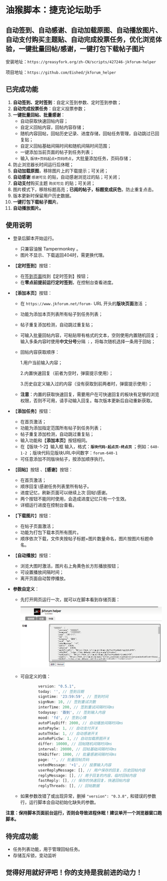 # 油猴脚本：捷克论坛助手

## 自动签到、自动感谢、自动加载原图、自动播放图片、自动支付购买主题贴、自动完成投票任务，优化浏览体验，一键批量回帖/感谢，一键打包下载帖子图片

安装地址：`https://greasyfork.org/zh-CN/scripts/427246-jkforum-helper`

项目地址：`https://github.com/Eished/jkforum_helper`

## 已完成功能

1. **自动签到、定时签到**：自定义签到参数、定时签到参数；
2. **自动完成投票任务**：自定义投票参数；
3. **一键批量回帖、批量感谢**：
   - 自动获取快速回帖内容；
   - 自定义回帖内容，回帖内容存储；
   - 随机内容回帖，回帖历史记录、进度存储，回帖任务管理，自动跳过已回复贴；
   - 自定义回帖基础间隔时间和随机间隔时间范围；
   - 一键添加当前页面的帖子到任务列表；
   - 输入 `版块+页码起点+页码终点`，大批量添加任务，页码存储；
4. 防止浏览器长时间运行后休眠；
5. **自动加载原图**，移除图片上的下载提示；可关闭；
6. **自动感谢** `感谢可见` 的贴，自动感谢浏览过的贴；可关闭；
7. **自动支付**购买主题 `购买可见` 的贴；可关闭；
8. 图片模式下，移除标题高亮；**已阅的帖子，标题变成灰色**，防止重复点击。
9. 版本更新时保留用户历史数据。
10. **一键打包下载帖子图片**。
11. **自动播放图片。**

## 使用说明

- 登录后脚本开始运行。
  
  - 只兼容油猴 Tampermonkey 。
  - 图片不显示、下载返回404时，需更换代理。
  
- 【**定时签到**】按钮：
  
  - 在[签到页面](https://www.jkforum.net/plugin/?id=dsu_paulsign:sign)找到【定时签到】按钮；
  - 在**零点前提前运行定时签到**，在控制台查看进度。
  
- 【**添加本页**】按钮：
  - 在 `https://www.jkforum.net/forum-` URL 开头的**版块页面**激活 ；

  - 功能为添加本页列表所有帖子到任务列表；

  - 帖子重复添加检测，自动跳过重复贴；

  - 可输入批量回帖内容，可粘贴带有格式的文本，空则使用内置随机回复；输入多条内容时使用**中文分号**分隔 `；`，将每次随机选择一条用于回帖；

  - 回帖内容获取顺序：

    1.用户当前输入内容；

    2.内置快速回复（前者为空时，弹窗提示使用）；

    3.历史自定义输入过的内容（没有获取到前两者时，弹窗提示使用）；

  - **注意**：内置的获取快速回复，需要用户在可快速回复的板块有足够的浏览权限，否则不可用，请手动输入回复。每次版本更新后自动重新获取。

- 【**添加任务**】按钮：
   - 在首页激活；
   - 功能为添加指定范围所有帖子到任务列表；
   - 帖子重复添加检测，自动跳过重复贴；
   - 输入功能和【**添加本页**】按钮相同。
   - 在【版块-1-2】输入框 输入，格式：**`版块代码-起点页-终点页`** ；例如：`640-1-2` ；版块代码见版块URL中间数字：`forum-640-1`
   - 可任意添加不同版块帖子，按添加顺序执行。
   
- 【**回帖**】按钮 、【**感谢**】按钮：

   - 在首页激活；
   - 顺序回复\感谢任务列表里所有帖子。
   - 进度记忆，刷新页面可以继续上次 回帖\感谢。
   - 两个按钮不能同时使用，会造成进度记忆只有一个生效。
   - 详细运行进度在控制台查看。

- 【**下载图片**】按钮：

   - 在帖子页面激活；
   - 功能为打包下载本页所有图片。
   - 顺序依次下载，文件夹按帖子标题+图片数量命名，图片按图片标题命名。

- 【**自动播放**】按钮：

   - 浏览大图时激活，图片右上角黄色长方形播放按钮；
   - 可设置播放间隔时间；
   - 离开页面自动暂停播放。

- **参数自定义**：

  - 先打开网页运行一次，就可以在脚本看到存储页面：

    ![image-20210611163109214](readme.assets/image-20210611163109214.png)

  - 可自定义的值：

    ```javascript
            version: "0.5.1",
            today: '', // 签到日期
            signtime: '23:59:59', // 签到时间
            signNum: 10, // 签到重试次数
            interTime: 200, // 签到重试间隔时间ms
            todaysay: '簽到', // 签到输入内容
            mood: 'fd', // 签到心情
            autoPlayDiff: 2000, // 自动播放间隔时间ms
            autoPaySw: 1, // 自动支付开关
            autoThkSw: 1, // 自动感谢开关
            autoRePicSw: 1, // 自动加载原图开关
            differ: 10000, // 回帖随机间隔时间ms
            interval: 20000, // 回帖基础间隔时间ms
            thkDiffer: 1000, // 批量感谢间隔时间ms
            page: '', // 批量回帖页码
            votedMessage: '+1', // 投票输入内容
            userReplyMessage: [], // 用户保存的回复，历史回帖内容
            replyMessage: [], // 用于回复的内容，临时回帖内容
            fastReply: [], // 保存的快速回复，快速回帖内容
            replyThreads: [], // 回帖数据
    ```
    
  - 如果参数改错了或出现异常，删掉 `"version": "0.3.8",` 和错误的参数行，运行脚本会自动初始化缺失的参数。

**注意：保持脚本页面前台运行，否则会导致进程休眠！建议单开一个浏览器窗口跑脚本。**

## 待完成功能

- 任务列表功能，用于管理回帖任务。
- 存储互斥锁，变动监听

## 觉得好用就好评吧！你的支持是我前进的动力！